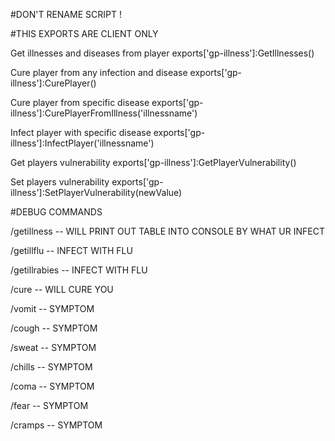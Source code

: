 #DON'T RENAME SCRIPT !

#THIS EXPORTS ARE CLIENT ONLY

Get illnesses and diseases from player
exports['gp-illness']:GetIllnesses() 

Cure player from any infection and disease
exports['gp-illness']:CurePlayer()

Cure player from specific disease
exports['gp-illness']:CurePlayerFromIllness('illnessname')

Infect player with specific disease
exports['gp-illness']:InfectPlayer('illnessname')

Get players vulnerability
exports['gp-illness']:GetPlayerVulnerability()

Set players vulnerability
exports['gp-illness']:SetPlayerVulnerability(newValue)

#DEBUG COMMANDS

/getillness -- WILL PRINT OUT TABLE INTO CONSOLE BY WHAT UR INFECT

/getillflu -- INFECT WITH FLU

/getillrabies -- INFECT WITH FLU

/cure -- WILL CURE YOU

/vomit -- SYMPTOM

/cough -- SYMPTOM

/sweat -- SYMPTOM

/chills -- SYMPTOM

/coma -- SYMPTOM

/fear -- SYMPTOM

/cramps -- SYMPTOM